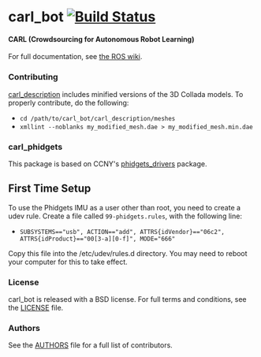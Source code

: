carl_bot [![Build Status](https://api.travis-ci.org/WPI-RAIL/carl_bot.png)](https://travis-ci.org/WPI-RAIL/carl_bot)
========

#### CARL (Crowdsourcing for Autonomous Robot Learning)
For full documentation, see [the ROS wiki](http://ros.org/wiki/carl_bot).

### Contributing

[carl_description](carl_description) includes minified versions of the 3D Collada models. To properly contribute, do the following:

 * `cd /path/to/carl_bot/carl_description/meshes`
 * `xmllint --noblanks my_modified_mesh.dae > my_modified_mesh.min.dae`
 
### carl_phidgets

This package is based on CCNY's [phidgets_drivers](http://wiki.ros.org/phidgets_drivers) package.
 
## First Time Setup
To use the Phidgets IMU as a user other than root, you need to create a udev rule.  Create a file called `99-phidgets.rules`, with the following line:

 * `SUBSYSTEMS=="usb", ACTION=="add", ATTRS{idVendor}=="06c2", ATTRS{idProduct}=="00[3-a][0-f]", MODE="666"`

Copy this file into the /etc/udev/rules.d directory.  You may need to reboot your computer for this to take effect.

### License
carl_bot is released with a BSD license. For full terms and conditions, see the [LICENSE](LICENSE) file.

### Authors
See the [AUTHORS](AUTHORS.md) file for a full list of contributors.
